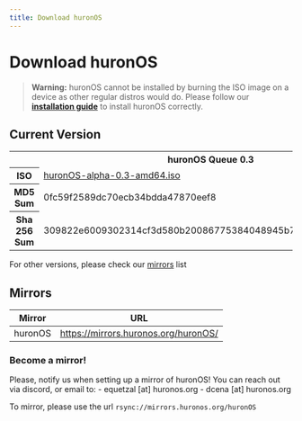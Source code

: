 ```yaml
---
title: Download huronOS
---
```

# Download huronOS

> **Warning:** huronOS cannot be installed by burning the ISO image on a device as other regular distros would do. Please follow our [**installation guide**](/docs/usage/how-to-install) to install huronOS correctly.

## Current Version

<table>
	<tr>
		<th colspan='2'>huronOS Queue 0.3</th>
	</tr>
	<tr>
  		<th>ISO</th>
		<td><a href="https://mirrors.huronos.org/huronOS/alpha/huronOS-alpha-0.3-amd64.iso" target="_blank">huronOS-alpha-0.3-amd64.iso</a></td>
	</tr>
	<tr>
		<th>MD5 Sum</th>
		<td>0fc59f2589dc70ecb34bdda47870eef8</td>
	</tr>
	<tr>
		<th>Sha 256 Sum</th>
		<td>309822e6009302314cf3d580b20086775384048945b73a22155aab02de9388c3</td>
	</tr>
</table>

For other versions, please check our [mirrors](#mirrors) list

## Mirrors
| Mirror  | URL                                  |
| ------- | ------------------------------------ |
| huronOS | https://mirrors.huronos.org/huronOS/ |

### Become a mirror!
Please, notify us when setting up a mirror of huronOS!
You can reach out via discord, or email to:
	- equetzal [at] huronos.org
	- dcena [at] huronos.org

To mirror, please use the url `rsync://mirrors.huronos.org/huronOS`